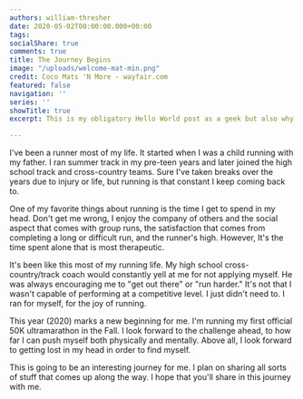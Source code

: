 ```yaml
---
authors: william-thresher
date: 2020-05-02T00:00:00.000+00:00
tags:
socialShare: true
comments: true
title: The Journey Begins
image: "/uploads/welcome-mat-min.png"
credit: Coco Mats 'N More - wayfair.com
featured: false
navigation: ''
series: ''
showTitle: true
excerpt: This is my obligatory Hello World post as a geek but also why I'm here.

---
```

I've been a runner most of my life. It started when I was a child running with my father. I ran summer track in my pre-teen years and later joined the high school track and cross-country teams. Sure I've taken breaks over the years due to injury or life, but running is that constant I keep coming back to.

One of my favorite things about running is the time I get to spend in my head. Don't get me wrong, I enjoy the company of others and the social aspect that comes with group runs, the satisfaction that comes from completing a long or difficult run, and the runner's high. However, It's the time spent alone that is most therapeutic.

It's been like this most of my running life. My high school cross-country/track coach would constantly yell at me for not applying myself.  He was always encouraging me to "get out there" or "run harder." It's not that I wasn't capable of performing at a competitive level. I just didn't need to. I ran for myself, for the joy of running.

This year (2020) marks a new beginning for me. I'm running my first official 50K ultramarathon in the Fall. I look forward to the challenge ahead, to how far I can push myself both physically and mentally. Above all, I look forward to getting lost in my head in order to find myself.

This is going to be an interesting journey for me. I plan on sharing all sorts of stuff that comes up along the way. I hope that you'll share in this journey with me.
